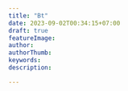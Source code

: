 ```yaml
---
title: "Bt"
date: 2023-09-02T00:34:15+07:00
draft: true
featureImage: 
author: 
authorThumb: 
keywords:
description: 

---
```


